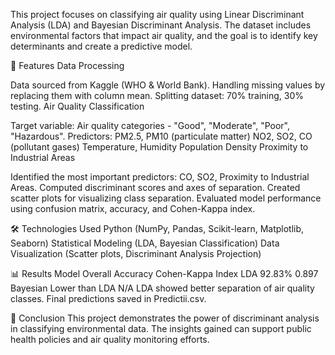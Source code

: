 This project focuses on classifying air quality using Linear Discriminant Analysis (LDA) and Bayesian Discriminant Analysis. The dataset includes environmental factors that impact air quality, and the goal is to identify key determinants and create a predictive model.

📌 Features
Data Processing

Data sourced from Kaggle (WHO & World Bank).
Handling missing values by replacing them with column mean.
Splitting dataset: 70% training, 30% testing.
Air Quality Classification

Target variable: Air quality categories - "Good", "Moderate", "Poor", "Hazardous".
Predictors:
PM2.5, PM10 (particulate matter)
NO2, SO2, CO (pollutant gases)
Temperature, Humidity
Population Density
Proximity to Industrial Areas

Identified the most important predictors: CO, SO2, Proximity to Industrial Areas.
Computed discriminant scores and axes of separation.
Created scatter plots for visualizing class separation.
Evaluated model performance using confusion matrix, accuracy, and Cohen-Kappa index.

🛠️ Technologies Used
Python (NumPy, Pandas, Scikit-learn, Matplotlib, Seaborn)
Statistical Modeling (LDA, Bayesian Classification)
Data Visualization (Scatter plots, Discriminant Analysis Projection)

📊 Results
Model	Overall Accuracy	Cohen-Kappa Index
LDA	92.83%	0.897
Bayesian	Lower than LDA	N/A
LDA showed better separation of air quality classes.
Final predictions saved in Predictii.csv.

📌 Conclusion
This project demonstrates the power of discriminant analysis in classifying environmental data. The insights gained can support public health policies and air quality monitoring efforts.
